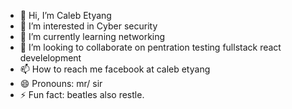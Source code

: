 - 👋 Hi, I’m Caleb Etyang 
- 👀 I’m interested in Cyber security 
- 🌱 I’m currently learning networking 
- 💞️ I’m looking to collaborate on pentration testing  fullstack react develelopment 
- 📫 How to reach me facebook at caleb etyang
- 😄 Pronouns: mr/ sir 
- ⚡ Fun fact: beatles also restle.

<!---
the-grey-hat-guy/the-grey-hat-guy is a ✨ special ✨ repository because its `README.md` (this file) appears on your GitHub profile.
You can click the Preview link to take a look at your changes.
--->
